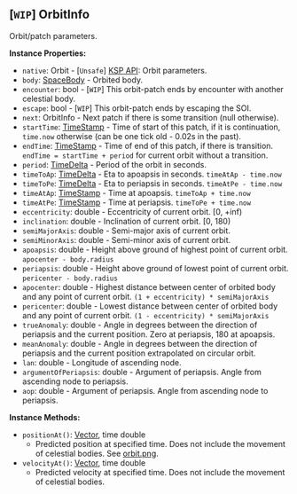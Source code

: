 ## \[`WIP`\] OrbitInfo

Orbit/patch parameters.


**Instance Properties:**
- `native`: Orbit - \[`Unsafe`\] [KSP API](https://kerbalspaceprogram.com/api/class_orbit.html): Orbit parameters.
- `body`: [SpaceBody](SpaceBody.md) - Orbited body.
- `encounter`: bool - \[`WIP`\] This orbit-patch ends by encounter with another celestial body.
- `escape`: bool - \[`WIP`\] This orbit-patch ends by escaping the SOI.
- `next`: OrbitInfo - Next patch if there is some transition (null otherwise).
- `startTime`: [TimeStamp](TimeStamp.md) - Time of start of this patch, if it is continuation, `time.now` otherwise (can be one tick old - 0.02s in the past).
- `endTime`: [TimeStamp](TimeStamp.md) - Time of end of this patch, if there is transition. `endTime = startTime + period` for current orbit without a transition.
- `period`: [TimeDelta](TimeDelta.md) - Period of the orbit in seconds.
- `timeToAp`: [TimeDelta](TimeDelta.md) - Eta to apoapsis in seconds. `timeAtAp - time.now`
- `timeToPe`: [TimeDelta](TimeDelta.md) - Eta to periapsis in seconds. `timeAtPe - time.now`
- `timeAtAp`: [TimeStamp](TimeStamp.md) - Time at apoapsis. `timeToAp + time.now`
- `timeAtPe`: [TimeStamp](TimeStamp.md) - Time at periapsis. `timeToPe + time.now`
- `eccentricity`: double - Eccentricity of current orbit. \[0, +inf)
- `inclination`: double - Inclination of current orbit. \[0, 180)
- `semiMajorAxis`: double - Semi-major axis of current orbit.
- `semiMinorAxis`: double - Semi-minor axis of current orbit.
- `apoapsis`: double - Height above ground of highest point of current orbit. `apocenter - body.radius`
- `periapsis`: double - Height above ground of lowest point of current orbit. `pericenter - body.radius`
- `apocenter`: double - Highest distance between center of orbited body and any point of current orbit. `(1 + eccentricity) * semiMajorAxis`
- `pericenter`: double - Lowest distance between center of orbited body and any point of current orbit. `(1 - eccentricity) * semiMajorAxis`
- `trueAnomaly`: double - Angle in degrees between the direction of periapsis and the current position. Zero at periapsis, 180 at apoapsis.
- `meanAnomaly`: double - Angle in degrees between the direction of periapsis and the current position extrapolated on circular orbit.
- `lan`: double - Longitude of ascending node.
- `argumentOfPeriapsis`: double - Argument of periapsis. Angle from ascending node to periapsis.
- `aop`: double - Argument of periapsis. Angle from ascending node to periapsis.

**Instance Methods:**
- `positionAt()`: [Vector](Vector.md), time double
  - Predicted position at specified time. Does not include the movement of celestial bodies. See [orbit.png](orbit.png).
- `velocityAt()`: [Vector](Vector.md), time double
  - Predicted velocity at specified time. Does not include the movement of celestial bodies.

